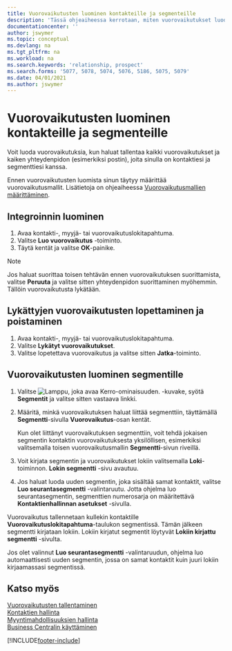 ```yaml
---
title: Vuorovaikutusten luominen kontakteille ja segmenteille
description: 'Tässä ohjeaiheessa kerrotaan, miten vuorovaikutukset luodaan Business Central -sovelluksessa asiakkaiden ja segmenttien kanssa käydylle viestinnälle. Kyse voi olla esimerkiksi suoramainonnasta.'
documentationcenter: ''
author: jswymer
ms.topic: conceptual
ms.devlang: na
ms.tgt_pltfrm: na
ms.workload: na
ms.search.keywords: 'relationship, prospect'
ms.search.forms: '5077, 5078, 5074, 5076, 5186, 5075, 5079'
ms.date: 04/01/2021
ms.author: jswymer
---
```

# <a name="create-interactions-on-contacts-and-segments"></a>Vuorovaikutusten luominen kontakteille ja segmenteille
Voit luoda vuorovaikutuksia, kun haluat tallentaa kaikki vuorovaikutukset ja kaiken yhteydenpidon (esimerkiksi postin), joita sinulla on kontaktiesi ja segmenttiesi kanssa.

Ennen vuorovaikutusten luomista sinun täytyy määrittää vuorovaikutusmallit. Lisätietoja on ohjeaiheessa [Vuorovaikutusmallien määrittäminen](marketing-interactions.md).

## <a name="to-create-an-interaction"></a>Integroinnin luominen
1. Avaa kontakti-, myyjä- tai vuorovaikutuslokitapahtuma.
2. Valitse **Luo vuorovaikutus** -toiminto.
3. Täytä kentät ja valitse **OK**-painike.

> [!NOTE]  
>   Jos haluat suorittaa toisen tehtävän ennen vuorovaikutuksen suorittamista, valitse **Peruuta** ja valitse sitten yhteydenpidon suorittaminen myöhemmin. Tällöin vuorovaikutusta lykätään.

## <a name="to-finish-and-delete-postponed-interactions"></a>Lykättyjen vuorovaikutusten lopettaminen ja poistaminen
1. Avaa kontakti-, myyjä- tai vuorovaikutuslokitapahtuma.
2. Valitse **Lykätyt vuorovaikutukset**.
3. Valitse lopetettava vuorovaikutus ja valitse sitten **Jatka**-toiminto.

## <a name="to-create-an-interaction-on-a-segment"></a>Vuorovaikutusten luominen segmentille
1. Valitse ![Lamppu, joka avaa Kerro-ominaisuuden.](media/ui-search/search_small.png "Kerro, mitä haluat tehdä") -kuvake, syötä **Segmentit** ja valitse sitten vastaava linkki.
2. Määritä, minkä vuorovaikutuksen haluat liittää segmenttiin, täyttämällä **Segmentti**-sivulla **Vuorovaikutus**-osan kentät.

    Kun olet liittänyt vuorovaikutuksen segmenttiin, voit tehdä jokaisen segmentin kontaktin vuorovaikutuksesta yksilöllisen, esimerkiksi valitsemalla toisen vuorovaikutusmallin **Segmentti**-sivun riveillä.  
3. Voit kirjata segmentin ja vuorovaikutukset lokiin valitsemalla **Loki**-toiminnon. **Lokin segmentti** -sivu avautuu.
4. Jos haluat luoda uuden segmentin, joka sisältää samat kontaktit, valitse **Luo seurantasegmentti** -valintaruutu. Jotta ohjelma luo seurantasegmentin, segmenttien numerosarja on määritettävä **Kontaktienhallinnan asetukset** -sivulla.

Vuorovaikutus tallennetaan kullekin kontaktille **Vuorovaikutuslokitapahtuma**-taulukon segmentissä. Tämän jälkeen segmentti kirjataan lokiin. Lokiin kirjatut segmentit löytyvät **Lokiin kirjattu segmentti** -sivulta.

Jos olet valinnut **Luo seurantasegmentti** -valintaruudun, ohjelma luo automaattisesti uuden segmentin, jossa on samat kontaktit kuin juuri lokiin kirjaamassasi segmentissä.

## <a name="see-also"></a>Katso myös
[Vuorovaikutusten tallentaminen](marketing-interactions.md)  
[Kontaktien hallinta](marketing-contacts.md)  
[Myyntimahdollisuuksien hallinta](marketing-manage-sales-opportunities.md)  
[Business Centralin käyttäminen](ui-work-product.md)


[!INCLUDE[footer-include](includes/footer-banner.md)]
